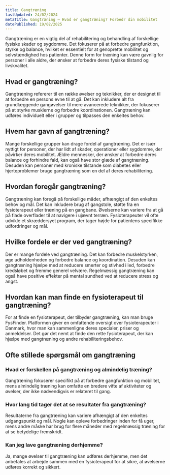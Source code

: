```yaml
---
title: Gangtræning
lastUpdated: 24/02/2024
metaTitle: Gangtræning – Hvad er gangtræning? Forbedr din mobilitet
datePublished: 19/02/2025
---
```


Gangtræning er en vigtig del af rehabilitering og behandling af forskellige fysiske skader og sygdomme. Det fokuserer på at forbedre gangfunktion, styrke og balance, hvilket er essentielt for at genoprette mobilitet og selvstændighed hos patienter. Denne form for træning kan være gavnlig for personer i alle aldre, der ønsker at forbedre deres fysiske tilstand og livskvalitet.

## Hvad er gangtræning?

Gangtræning refererer til en række øvelser og teknikker, der er designet til at forbedre en persons evne til at gå. Det kan inkludere alt fra grundlæggende gangøvelser til mere avancerede teknikker, der fokuserer på at styrke musklerne og forbedre koordinationen. Gangtræning kan udføres individuelt eller i grupper og tilpasses den enkeltes behov.

## Hvem har gavn af gangtræning?

Mange forskellige grupper kan drage fordel af gangtræning. Det er især nyttigt for personer, der har lidt af skader, operationer eller sygdomme, der påvirker deres mobilitet. Ældre mennesker, der ønsker at forbedre deres balance og forhindre fald, kan også have stor glæde af gangtræning. Desuden kan personer med kroniske tilstande som diabetes eller hjerteproblemer bruge gangtræning som en del af deres rehabilitering.

## Hvordan foregår gangtræning?

Gangtræning kan foregå på forskellige måder, afhængigt af den enkeltes behov og mål. Det kan inkludere brug af gangstole, støtte fra en fysioterapeut eller træning på en gangbane. Øvelserne kan variere fra at gå på flade overflader til at navigere i ujævnt terræn. Fysioterapeuter vil ofte udvikle et skræddersyet program, der tager højde for patientens specifikke udfordringer og mål.

## Hvilke fordele er der ved gangtræning?

Der er mange fordele ved gangtræning. Det kan forbedre muskelstyrken, øge udholdenheden og forbedre balance og koordination. Desuden kan gangtræning hjælpe med at reducere smerter og stivhed i led, forbedre kredsløbet og fremme generel velvære. Regelmæssig gangtræning kan også have positive effekter på mental sundhed ved at reducere stress og angst.

## Hvordan kan man finde en fysioterapeut til gangtræning?

For at finde en fysioterapeut, der tilbyder gangtræning, kan man bruge FysFinder. Platformen giver en omfattende oversigt over fysioterapeuter i Danmark, hvor man kan sammenligne deres specialer, priser og anmeldelser. Det gør det nemt at finde den rette fysioterapeut, der kan hjælpe med gangtræning og andre rehabiliteringsbehov.

## Ofte stillede spørgsmål om gangtræning

### Hvad er forskellen på gangtræning og almindelig træning?

Gangtræning fokuserer specifikt på at forbedre gangfunktion og mobilitet, mens almindelig træning kan omfatte en bredere vifte af aktiviteter og øvelser, der ikke nødvendigvis er relateret til gang.

### Hvor lang tid tager det at se resultater fra gangtræning?

Resultaterne fra gangtræning kan variere afhængigt af den enkeltes udgangspunkt og mål. Nogle kan opleve forbedringer inden for få uger, mens andre måske har brug for flere måneder med regelmæssig træning for at se betydelige fremskridt.

### Kan jeg lave gangtræning derhjemme?

Ja, mange øvelser til gangtræning kan udføres derhjemme, men det anbefales at arbejde sammen med en fysioterapeut for at sikre, at øvelserne udføres korrekt og sikkert.
